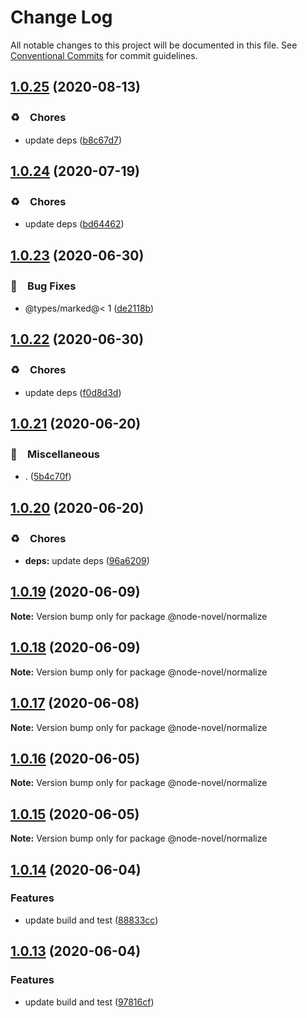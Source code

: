 # Change Log

All notable changes to this project will be documented in this file.
See [Conventional Commits](https://conventionalcommits.org) for commit guidelines.

## [1.0.25](https://github.com/bluelovers/ws-node-novel/compare/@node-novel/normalize@1.0.24...@node-novel/normalize@1.0.25) (2020-08-13)


### ♻️　Chores

* update deps ([b8c67d7](https://github.com/bluelovers/ws-node-novel/commit/b8c67d7e0447d0afdedef9d1023f254c929efbeb))





## [1.0.24](https://github.com/bluelovers/ws-node-novel/compare/@node-novel/normalize@1.0.23...@node-novel/normalize@1.0.24) (2020-07-19)


### ♻️　Chores

* update deps ([bd64462](https://github.com/bluelovers/ws-node-novel/commit/bd644622f4f1f4941293c180272df22ec30d402a))





## [1.0.23](https://github.com/bluelovers/ws-node-novel/compare/@node-novel/normalize@1.0.22...@node-novel/normalize@1.0.23) (2020-06-30)


### 🐛　Bug Fixes

* @types/marked@< 1 ([de2118b](https://github.com/bluelovers/ws-node-novel/commit/de2118bde74358c4338e7d9ca7258df7d3ce24bb))





## [1.0.22](https://github.com/bluelovers/ws-node-novel/compare/@node-novel/normalize@1.0.21...@node-novel/normalize@1.0.22) (2020-06-30)


### ♻️　Chores

* update deps ([f0d8d3d](https://github.com/bluelovers/ws-node-novel/commit/f0d8d3d96cef067e3f1c2bc8c5e4110110d5c25b))





## [1.0.21](https://github.com/bluelovers/ws-node-novel/compare/@node-novel/normalize@1.0.20...@node-novel/normalize@1.0.21) (2020-06-20)


### 🔖　Miscellaneous

* . ([5b4c70f](https://github.com/bluelovers/ws-node-novel/commit/5b4c70fc018e2f2622187143859a9783c5370849))





## [1.0.20](https://github.com/bluelovers/ws-node-novel/compare/@node-novel/normalize@1.0.19...@node-novel/normalize@1.0.20) (2020-06-20)


### ♻️　Chores

* **deps:** update deps ([96a6209](https://github.com/bluelovers/ws-node-novel/commit/96a62099f0774dae433a16b9e20f2c4ddd518749))





## [1.0.19](https://github.com/bluelovers/ws-node-novel/compare/@node-novel/normalize@1.0.18...@node-novel/normalize@1.0.19) (2020-06-09)

**Note:** Version bump only for package @node-novel/normalize





## [1.0.18](https://github.com/bluelovers/ws-node-novel/compare/@node-novel/normalize@1.0.17...@node-novel/normalize@1.0.18) (2020-06-09)

**Note:** Version bump only for package @node-novel/normalize





## [1.0.17](https://github.com/bluelovers/ws-node-novel/compare/@node-novel/normalize@1.0.16...@node-novel/normalize@1.0.17) (2020-06-08)

**Note:** Version bump only for package @node-novel/normalize





## [1.0.16](https://github.com/bluelovers/ws-node-novel/compare/@node-novel/normalize@1.0.15...@node-novel/normalize@1.0.16) (2020-06-05)

**Note:** Version bump only for package @node-novel/normalize





## [1.0.15](https://github.com/bluelovers/ws-node-novel/compare/@node-novel/normalize@1.0.14...@node-novel/normalize@1.0.15) (2020-06-05)

**Note:** Version bump only for package @node-novel/normalize





## [1.0.14](https://github.com/bluelovers/ws-node-novel/compare/@node-novel/normalize@1.0.13...@node-novel/normalize@1.0.14) (2020-06-04)


### Features

* update build and test ([88833cc](https://github.com/bluelovers/ws-node-novel/commit/88833cc50b3b3194adfc3683fe2fca73c8ef8424))





## [1.0.13](https://github.com/bluelovers/ws-node-novel/compare/@node-novel/normalize@1.0.12...@node-novel/normalize@1.0.13) (2020-06-04)


### Features

* update build and test ([97816cf](https://github.com/bluelovers/ws-node-novel/commit/97816cfc4ef513d3cdeb5fc525a010543123fa76))
